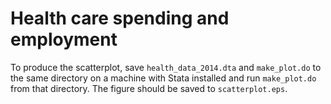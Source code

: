 # Health care spending and employment

To produce the scatterplot, save ```health_data_2014.dta``` and ```make_plot.do``` to the same directory on a machine with Stata installed and run ```make_plot.do``` from that directory. The figure should be saved to ```scatterplot.eps```.

